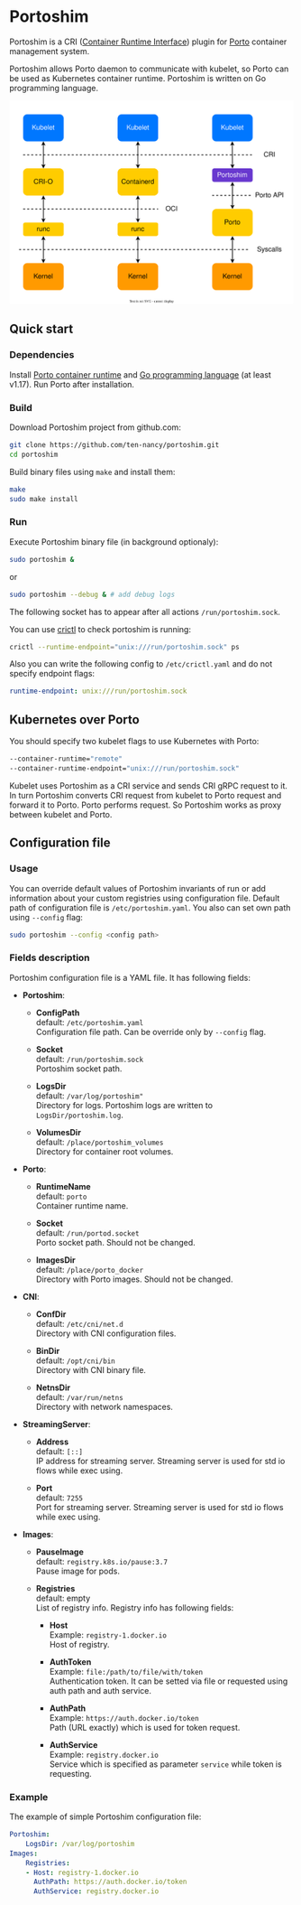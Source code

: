 # Portoshim

Portoshim is a CRI ([Container Runtime Interface](https://kubernetes.io/docs/concepts/architecture/cri)) plugin 
for [Porto](https://github.com/ten-nancy/porto) container management system.

Portoshim allows Porto daemon to communicate with kubelet, so Porto can be used as Kubernetes container runtime. 
Portoshim is written on Go programming language.

![Porto and other container runtimes](./docs/images/container_runtimes.svg "Porto and other container runtimes")


## Quick start

### Dependencies

Install [Porto container runtime](https://github.com/ten-nancy/porto/blob/master/README.md) and [Go programming language](https://go.dev/doc/install) (at least v1.17).
Run Porto after installation.

### Build

Download Portoshim project from github.com:
```bash
git clone https://github.com/ten-nancy/portoshim.git
cd portoshim
```

Build binary files using ```make``` and install them:
```bash
make
sudo make install
```


### Run

Execute Portoshim binary file (in background optionaly):
```bash
sudo portoshim &
```
or
```bash
sudo portoshim --debug & # add debug logs
```

The following socket has to appear after all actions ```/run/portoshim.sock```.

You can use [crictl](https://github.com/kubernetes-sigs/cri-tools) to check portoshim is running:
```bash
crictl --runtime-endpoint="unix:///run/portoshim.sock" ps
``` 

Also you can write the following config to ```/etc/crictl.yaml``` and do not specify endpoint flags:
```yaml
runtime-endpoint: unix:///run/portoshim.sock
```


## Kubernetes over Porto

You should specify two kubelet flags to use Kubernetes with Porto:
```bash
--container-runtime="remote"
--container-runtime-endpoint="unix:///run/portoshim.sock"
```

Kubelet uses Portoshim as a CRI service and sends CRI gRPC request to it. 
In turn Portoshim converts СRI request from kubelet to Porto request and forward it to Porto. 
Porto performs request. So Portoshim works as proxy between kubelet and Porto.

## Configuration file

### Usage

You can override default values of Portoshim invariants of run or add information about your custom registries using configuration file. Default path of configuration file is ```/etc/portoshim.yaml```. You also can set own path using ```--config``` flag:
```bash
sudo portoshim --config <config path>
```

### Fields description

Portoshim configuration file is a YAML file. It has following fields:  
- **Portoshim**:
    - **ConfigPath**  
        default: ```/etc/portoshim.yaml```  
        Configuration file path. Can be override only by ```--config``` flag.  

    - **Socket**  
        default: ```/run/portoshim.sock```  
        Portoshim socket path.  

    - **LogsDir**  
        default: ```/var/log/portoshim"```  
        Directory for logs. Portoshim logs are written to ```LogsDir/portoshim.log```.  

    - **VolumesDir**  
        default: ```/place/portoshim_volumes```  
        Directory for container root volumes.  


- **Porto**:

    - **RuntimeName**  
        default: ```porto```  
        Container runtime name.  

    - **Socket**  
        default: ```/run/portod.socket```  
        Porto socket path. Should not be changed. 


    - **ImagesDir**  
        default: ```/place/porto_docker```  
        Directory with Porto images. Should not be changed.  


- **CNI**:

    - **ConfDir**  
        default: ```/etc/cni/net.d```  
        Directory with CNI configuration files.  

    - **BinDir**  
        default: ```/opt/cni/bin```  
        Directory with CNI binary file.  

    - **NetnsDir**  
        default: ```/var/run/netns```  
        Directory with network namespaces.  


- **StreamingServer**:

    - **Address**  
        default: ```[::]```  
        IP address for streaming server. Streaming server is used for std io flows while exec using.  

    - **Port**  
        default: ```7255```  
        Port for streaming server. Streaming server is used for std io flows while exec using.


- **Images**:

    - **PauseImage**  
        default: ```registry.k8s.io/pause:3.7```  
        Pause image for pods.  

    - **Registries**  
        default: empty  
        List of registry info. Registry info has following fields:  
        - **Host**  
            Example: ```registry-1.docker.io```  
            Host of registry.  

        - **AuthToken**  
            Example: ```file:/path/to/file/with/token```  
            Authentication token. It can be setted via file or requested using auth path and auth service.  

        - **AuthPath**  
            Example: ```https://auth.docker.io/token```  
            Path (URL exactly) which is used for token request.   

        - **AuthService**  
            Example: ```registry.docker.io```  
            Service which is specified as parameter ```service``` while token is requesting.  

### Example

The example of simple Portoshim configuration file:
```yaml
Portoshim:
    LogsDir: /var/log/portoshim
Images:
    Registries:
    - Host: registry-1.docker.io
      AuthPath: https://auth.docker.io/token
      AuthService: registry.docker.io
```
